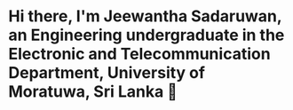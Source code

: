 # Hi there, I'm Jeewantha Sadaruwan, an Engineering undergraduate in the Electronic and Telecommunication Department, University of Moratuwa, Sri Lanka 👋

<!--
**JeewanthaSadaruwan/JeewanthaSadaruwan** is a ✨ _special_ ✨ repository because its `README.md` (this file) appears on your GitHub profile.



- 🔭 I'm currently a student at the University of Moratuwa, studying in the Department of Electronic and Telecommunication. I’m passionate about the intersection of robotics and machine learning, and I'm eager to contribute my skills to push the boundaries of robotics to new heights in the future.

-->
